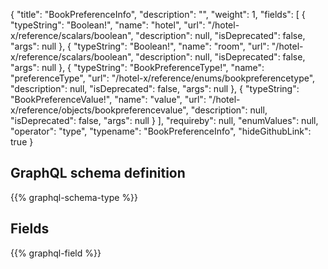 {
  "title": "BookPreferenceInfo",
  "description": "",
  "weight": 1,
  "fields": [
    {
      "typeString": "Boolean!",
      "name": "hotel",
      "url": "/hotel-x/reference/scalars/boolean",
      "description": null,
      "isDeprecated": false,
      "args": null
    },
    {
      "typeString": "Boolean!",
      "name": "room",
      "url": "/hotel-x/reference/scalars/boolean",
      "description": null,
      "isDeprecated": false,
      "args": null
    },
    {
      "typeString": "BookPreferenceType!",
      "name": "preferenceType",
      "url": "/hotel-x/reference/enums/bookpreferencetype",
      "description": null,
      "isDeprecated": false,
      "args": null
    },
    {
      "typeString": "BookPreferenceValue!",
      "name": "value",
      "url": "/hotel-x/reference/objects/bookpreferencevalue",
      "description": null,
      "isDeprecated": false,
      "args": null
    }
  ],
  "requireby": null,
  "enumValues": null,
  "operator": "type",
  "typename": "BookPreferenceInfo",
  "hideGithubLink": true
}
## GraphQL schema definition

{{% graphql-schema-type %}}

## Fields

{{% graphql-field %}}
